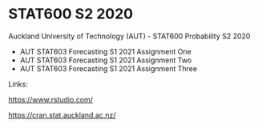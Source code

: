 # STAT600 S2 2020
Auckland University of Technology (AUT) - STAT600 Probability S2 2020

* AUT STAT603 Forecasting S1 2021 Assignment One
* AUT STAT603 Forecasting S1 2021 Assignment Two
* AUT STAT603 Forecasting S1 2021 Assignment Three

Links:

https://www.rstudio.com/

https://cran.stat.auckland.ac.nz/
